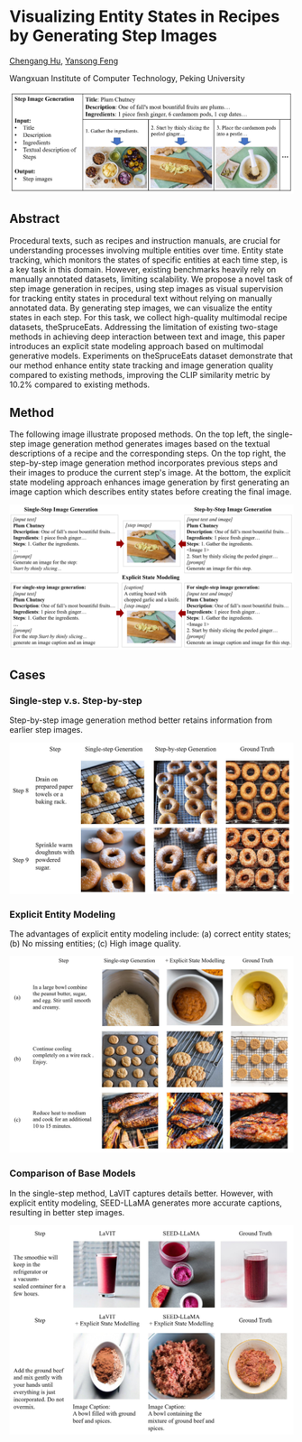 # Visualizing Entity States in Recipes by Generating Step Images

[Chengang Hu](https://aclanthology.org/people/c/chengang-hu/), [Yansong Feng](https://sites.google.com/site/ysfeng/home)

Wangxuan Institute of Computer Technology, Peking University

![](demo_imgs/example.jpg)

## Abstract

Procedural texts, such as recipes and instruction manuals, are crucial for understanding processes involving multiple entities over time. Entity state tracking, which monitors the states of specific entities at each time step, is a key task in this domain. However, existing benchmarks heavily rely on manually annotated datasets, limiting scalability. We propose a novel task of step image generation in recipes, using step images as visual supervision for tracking entity states in procedural text without relying on manually annotated data. By generating step images, we can visualize the entity states in each step. For this task, we collect high-quality multimodal recipe datasets, theSpruceEats. Addressing the limitation of existing two-stage methods in achieving deep interaction between text and image, this paper introduces an explicit state modeling approach based on multimodal generative models. Experiments on theSpruceEats dataset demonstrate that our method enhance entity state tracking and image generation quality compared to existing methods, improving the CLIP similarity metric by 10.2% compared to existing methods.

## Method

The following image illustrate proposed methods. On the top left, the single-step image generation method generates images based on the textual descriptions of a recipe and the corresponding steps. On the top right, the step-by-step image generation method incorporates previous steps and their images to produce the current step's image. At the bottom, the explicit state modeling approach enhances image generation by first generating an image caption which describes entity states before creating the final image.

![](demo_imgs/method.jpg)

## Cases

### Single-step v.s. Step-by-step

Step-by-step image generation method better retains information from earlier step images.

![](demo_imgs/quality1.jpg)

### Explicit Entity Modeling

The advantages of explicit entity modeling include: (a) correct entity states; (b) No missing entities; (c) High image quality.

![](demo_imgs/quality.jpg)

### Comparison of Base Models

In the single-step method, LaVIT captures details better. However, with explicit entity modeling, SEED-LLaMA generates more accurate captions, resulting in better step images.

![](demo_imgs/quality2.jpg)

